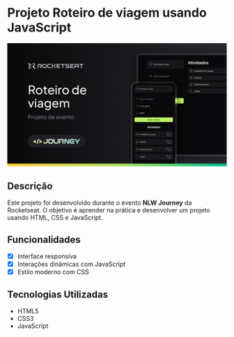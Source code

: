 # Projeto Roteiro de viagem usando JavaScript

![Imagem do app](/assets/preview.png)

## Descrição

Este projeto foi desenvolvido durante o evento **NLW Journey** da Rocketseat. O objetivo é aprender na prática e desenvolver um projeto usando HTML, CSS e JavaScript.

## Funcionalidades

- [x] Interface responsiva
- [x] Interações dinâmicas com JavaScript
- [x] Estilo moderno com CSS

## Tecnologias Utilizadas

- HTML5
- CSS3
- JavaScript
